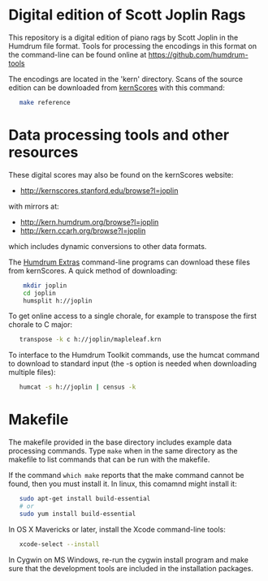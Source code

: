 Digital edition of Scott Joplin Rags
====================================

This repository is a digital edition of piano rags by Scott Joplin in
the Humdrum file format.  Tools for processing the encodings in this
format on the command-line can be found online at
https://github.com/humdrum-tools

The encodings are located in the 'kern' directory.
Scans of the source edition can be downloaded from 
[kernScores](http://kern.humdrum.org) with this command:
```bash
   make reference
```

Data processing tools and other resources
=========================================

These digital scores may also be found on the kernScores website:
*    http://kernscores.stanford.edu/browse?l=joplin

with mirrors at:
*    http://kern.humdrum.org/browse?l=joplin
*    http://kern.ccarh.org/browse?l=joplin

which includes dynamic conversions to other data formats.  

The [Humdrum Extras](http://extras.humdrum.org) command-line programs 
can download these files from kernScores.  A quick method of downloading:
```bash
    mkdir joplin
    cd joplin
    humsplit h://joplin
```
To get online access to a single chorale, for example to transpose the first chorale to C major:
```bash
   transpose -k c h://joplin/mapleleaf.krn
```

To interface to the Humdrum Toolkit commands, use the humcat command to download to standard input (the -s option is needed when downloading multiple files):
```bash
   humcat -s h://joplin | census -k
```


Makefile
========

The makefile provided in the base directory includes example data
processing commands.  Type ```make``` when in the same directory as the
makefile to list commands that can be run with the makefile.

If the command ```which make``` reports that the make command cannot
be found, then you must install it.  In linux, this comamnd might
install it:
```bash
   sudo apt-get install build-essential
   # or
   sudo yum install build-essential
```

In OS X Mavericks or later, install the Xcode command-line tools:
```bash
   xcode-select --install
```

In Cygwin on MS Windows, re-run the cygwin install program and make sure
that the development tools are included in the installation packages.



